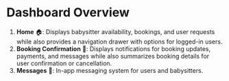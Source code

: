 # Dashboard Overview

1. **Home** 🏠: Displays babysitter availability, bookings, and user requests while also provides a navigation drawer with options for logged-in users.
2. **Booking Confirmation** 📅: Displays notifications for booking updates, payments, and messages while also summarizes booking details for user confirmation or cancellation.
2. **Messages** 💬: In-app messaging system for users and babysitters.
